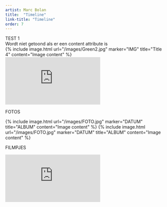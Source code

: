 ```yaml
---
artist: Marc Bolan
title:  "Timeline"
link-title: "Timeline"
order: 7
---
```


<div class="timeline">
    <div marker="1" title="Title 1"> TEST 1 </div>
    <div marker="Twee" title="Title 2" content="TEST 2">Wordt niet getoond als er een content attribute is</div>
    <div marker="3333" title="Title 3"></div>
   	{% include image.html url="/images/Green2.jpg" marker="IMG" title="Title 4" content="Image content" %}
    <iframe src="https://www.youtube.com/embed/dOEZdK6woGI" frameborder="0" allowfullscreen marker="YT" title="Nog Titel" content="Onder YT"></iframe>

</div>


FOTOS

<div class="timeline">
	{% include image.html url="/images/FOTO.jpg" marker="DATUM" title="ALBUM" content="Image content" %}
	{% include image.html url="/images/FOTO.jpg" marker="DATUM" title="ALBUM" content="Image content" %}
	
</div>


FILMPJES

<div class="timeline">
<iframe src="https://www.youtube.com/embed/dOEZdK6woGI" frameborder="0" allowfullscreen marker="DATUM" title="NUMMER" content="EXTRA UITLEG"></iframe>

</div>
